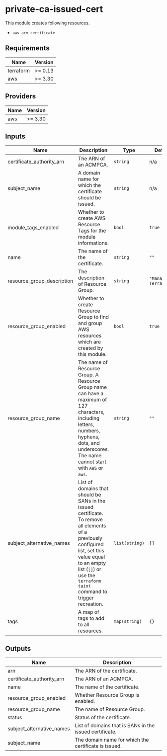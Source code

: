 # private-ca-issued-cert

This module creates following resources.

- `aws_acm_certificate`

<!-- BEGINNING OF PRE-COMMIT-TERRAFORM DOCS HOOK -->
## Requirements

| Name | Version |
|------|---------|
| terraform | >= 0.13 |
| aws | >= 3.30 |

## Providers

| Name | Version |
|------|---------|
| aws | >= 3.30 |

## Inputs

| Name | Description | Type | Default | Required |
|------|-------------|------|---------|:--------:|
| certificate\_authority\_arn | The ARN of an ACMPCA. | `string` | n/a | yes |
| subject\_name | A domain name for which the certificate should be issued. | `string` | n/a | yes |
| module\_tags\_enabled | Whether to create AWS Resource Tags for the module informations. | `bool` | `true` | no |
| name | The name of the certificate. | `string` | `""` | no |
| resource\_group\_description | The description of Resource Group. | `string` | `"Managed by Terraform."` | no |
| resource\_group\_enabled | Whether to create Resource Group to find and group AWS resources which are created by this module. | `bool` | `true` | no |
| resource\_group\_name | The name of Resource Group. A Resource Group name can have a maximum of 127 characters, including letters, numbers, hyphens, dots, and underscores. The name cannot start with `AWS` or `aws`. | `string` | `""` | no |
| subject\_alternative\_names | List of domains that should be SANs in the issued certificate. To remove all elements of a previously configured list, set this value equal to an empty list (`[]`) or use the `terraform taint` command to trigger recreation. | `list(string)` | `[]` | no |
| tags | A map of tags to add to all resources. | `map(string)` | `{}` | no |

## Outputs

| Name | Description |
|------|-------------|
| arn | The ARN of the certificate. |
| certificate\_authority\_arn | The ARN of an ACMPCA. |
| name | The name of the certificate. |
| resource\_group\_enabled | Whether Resource Group is enabled. |
| resource\_group\_name | The name of Resource Group. |
| status | Status of the certificate. |
| subject\_alternative\_names | List of domains that is SANs in the issued certificate. |
| subject\_name | The domain name for which the certificate is issued. |

<!-- END OF PRE-COMMIT-TERRAFORM DOCS HOOK -->

